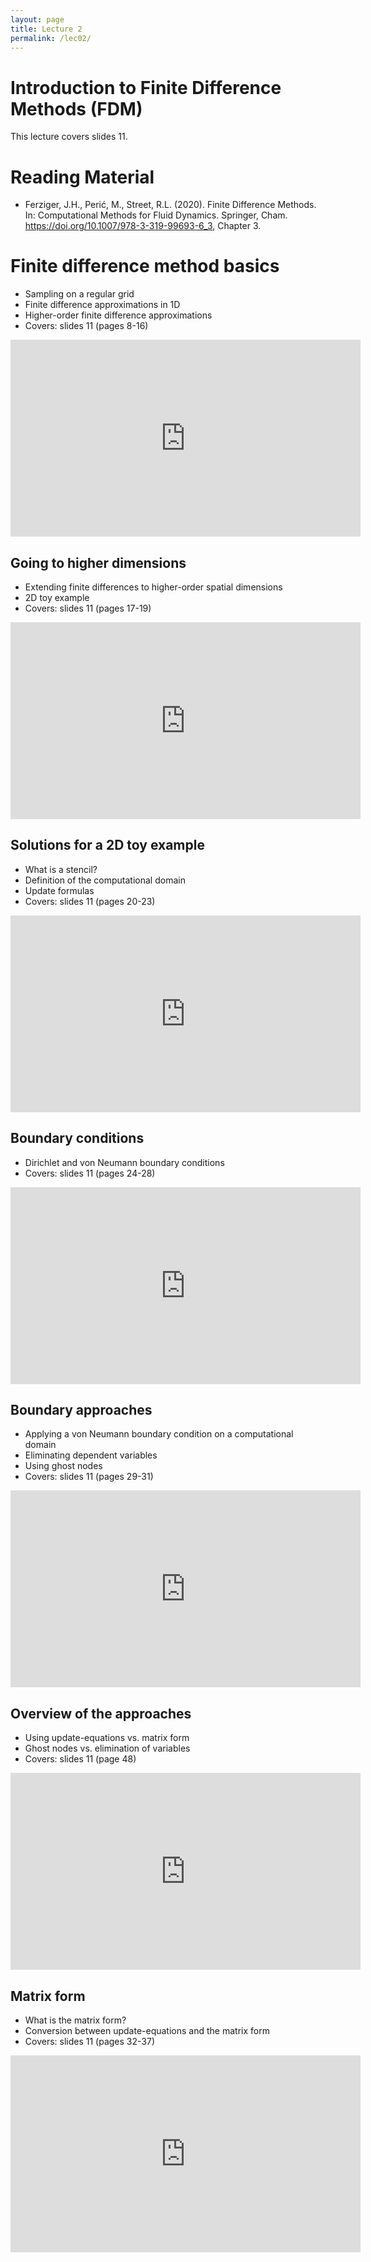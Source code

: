 ```yaml
---
layout: page
title: Lecture 2
permalink: /lec02/
---
```


<h1>Introduction to Finite Difference Methods (FDM)</h1>

<p>This lecture covers slides 11.</p>
<h1>Reading Material</h1>
<ul>
    <li>Ferziger, J.H., Perić, M., Street, R.L. (2020). Finite Difference Methods. In: Computational Methods for Fluid Dynamics. Springer, Cham. <a href="https://doi.org/10.1007/978-3-319-99693-6_3" target="_blank" rel="noopener">https://doi.org/10.1007/978-3-319-99693-6_3</a>, Chapter 3.</li>
</ul>
<h1>Finite difference method basics</h1>
<ul>
    <li>Sampling on a regular grid</li>
    <li>Finite difference approximations in 1D</li>
    <li>Higher-order finite difference approximations</li>
    <li>Covers: slides 11 (pages 8-16)</span></li>
</ul>
<p>
<iframe width="560" height="315" src="https://www.youtube.com/embed/kvtzrB5nLKc?si=CDieP3CxK2ImReE-" title="YouTube video player" frameborder="0" allow="accelerometer; autoplay; clipboard-write; encrypted-media; gyroscope; picture-in-picture; web-share" referrerpolicy="strict-origin-when-cross-origin" allowfullscreen></iframe>
</p>
<h2>Going to higher dimensions</h2>
<ul>
    <li>Extending finite differences to higher-order spatial dimensions</li>
    <li>2D toy example</li>
    <li>Covers: slides 11 (pages 17-19)</span></li>
</ul>
<p>
<iframe width="560" height="315" src="https://www.youtube.com/embed/PeRqR9nwAtI?si=78I3awf6Uggte8bx" title="YouTube video player" frameborder="0" allow="accelerometer; autoplay; clipboard-write; encrypted-media; gyroscope; picture-in-picture; web-share" referrerpolicy="strict-origin-when-cross-origin" allowfullscreen></iframe>
</p>
<h2>Solutions for a 2D toy example</h2>
<ul>
    <li>What is a stencil?</li>
    <li>Definition of the computational domain</li>
    <li>Update formulas</li>
    <li>Covers: slides 11 (pages 20-23)</span></li>
</ul>
<p>
<iframe width="560" height="315" src="https://www.youtube.com/embed/R6mf-zuSAhU?si=wQm_aWpZJ62HuQDl" title="YouTube video player" frameborder="0" allow="accelerometer; autoplay; clipboard-write; encrypted-media; gyroscope; picture-in-picture; web-share" referrerpolicy="strict-origin-when-cross-origin" allowfullscreen></iframe>
</p>
<h2>Boundary conditions</h2>
<ul>
    <li>Dirichlet and von Neumann boundary conditions</li>
    <li>Covers: slides 11 (pages 24-28)</span></li>
</ul>
<p>
<iframe width="560" height="315" src="https://www.youtube.com/embed/R6mf-zuSAhU?si=X-TI1wrA4D6Gupb8" title="YouTube video player" frameborder="0" allow="accelerometer; autoplay; clipboard-write; encrypted-media; gyroscope; picture-in-picture; web-share" referrerpolicy="strict-origin-when-cross-origin" allowfullscreen></iframe>
</p>
<h2>Boundary approaches</h2>
<ul>
    <li>Applying a von Neumann boundary condition on a computational domain</li>
    <li>Eliminating dependent variables</li>
    <li>Using ghost nodes</li>
    <li>Covers: slides 11 (pages 29-31)</span></li>
</ul>
<p>
<iframe width="560" height="315" src="https://www.youtube.com/embed/zMCnvwC99Jk?si=V2wzNeM0mliEdUiU" title="YouTube video player" frameborder="0" allow="accelerometer; autoplay; clipboard-write; encrypted-media; gyroscope; picture-in-picture; web-share" referrerpolicy="strict-origin-when-cross-origin" allowfullscreen></iframe>
</p>
<h2>Overview of the approaches</h2>
<ul>
    <li>Using update-equations vs. matrix form</li>
    <li>Ghost nodes vs. elimination of variables</li>
    <li>Covers: slides 11 (page 48)</span></li>
</ul>
<p>
<iframe width="560" height="315" src="https://www.youtube.com/embed/Bstn1L7tyoM?si=9wjzuLafjDatTSGp" title="YouTube video player" frameborder="0" allow="accelerometer; autoplay; clipboard-write; encrypted-media; gyroscope; picture-in-picture; web-share" referrerpolicy="strict-origin-when-cross-origin" allowfullscreen></iframe>
</p>
<h2>Matrix form</h2>
<ul>
    <li>What is the matrix form?</li>
    <li>Conversion between update-equations and the matrix form</li>
    <li>Covers: slides 11 (pages 32-37)</span></li>
</ul>
<p>
<iframe width="560" height="315" src="https://www.youtube.com/embed/sjbtsVFI2TE?si=xZN8KGMzb4Sqwqms" title="YouTube video player" frameborder="0" allow="accelerometer; autoplay; clipboard-write; encrypted-media; gyroscope; picture-in-picture; web-share" referrerpolicy="strict-origin-when-cross-origin" allowfullscreen></iframe>
</p>


